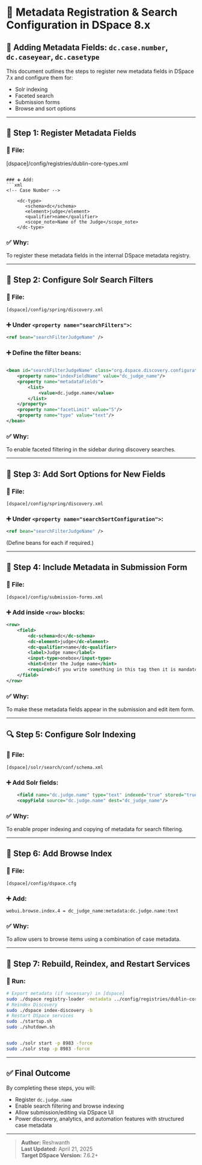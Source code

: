 # 📄 Metadata Registration & Search Configuration in DSpace 8.x  
## 🧾 Adding Metadata Fields: `dc.case.number`, `dc.caseyear`, `dc.casetype`

This document outlines the steps to register new metadata fields in DSpace 7.x and configure them for:
- Solr indexing
- Faceted search
- Submission forms
- Browse and sort options

---

## 🧱 Step 1: Register Metadata Fields

### 🔧 File:


[dspace]/config/registries/dublin-core-types.xml
```

### ➕ Add:
```xml
<!-- Case Number -->

    <dc-type>
       <schema>dc</schema>
       <element>judge</element>
       <qualifier>name</qualifier>
       <scope_note>Name of the Judge</scope_note>
    </dc-type>

```

### ✅ Why:
To register these metadata fields in the internal DSpace metadata registry.

---

## 🔎 Step 2: Configure Solr Search Filters

### 🔧 File:
```
[dspace]/config/spring/discovery.xml
```

### ➕ Under `<property name="searchFilters">`:
```xml
<ref bean="searchFilterJudgeName" />
```

### ➕ Define the filter beans:
```xml

<bean id="searchFilterJudgeName" class="org.dspace.discovery.configuration.DiscoverySearchFilterFacet">
    <property name="indexFieldName" value="dc_judge_name"/>
    <property name="metadataFields">
        <list>
            <value>dc.judge.name</value>
        </list>
    </property>
    <property name="facetLimit" value="5"/>
    <property name="type" value="text"/>
</bean>
```

### ✅ Why:
To enable faceted filtering in the sidebar during discovery searches.

---

## 🔁 Step 3: Add Sort Options for New Fields

### 🔧 File:
```
[dspace]/config/spring/discovery.xml
```

### ➕ Under `<property name="searchSortConfiguration">`:
```xml
<ref bean="searchFilterJudgeName" />
```

(Define beans for each if required.)

---

## 📇 Step 4: Include Metadata in Submission Form

### 🔧 File:
```
[dspace]/config/submission-forms.xml
```

### ➕ Add inside `<row>` blocks:
```xml
<row>
    <field>
        <dc-schema>dc</dc-schema>
        <dc-element>judge</dc-element>
        <dc-qualifier>name</dc-qualifier>
        <label>Judge name</label>
        <input-type>onebox</input-type>
        <hint>Enter the Judge name</hint>
        <required>if you write something in this tag then it is mandatory field</required>
    </field>
</row>
```

### ✅ Why:
To make these metadata fields appear in the submission and edit item form.

---

## 🔍 Step 5: Configure Solr Indexing

### 🔧 File:
```
[dspace]/solr/search/conf/schema.xml
```

### ➕ Add Solr fields:
```xml
    <field name="dc.judge.name" type="text" indexed="true" stored="true" multiValued="false" /> 
    <copyField source="dc.judge.name" dest="dc_judge_name"/>  

```

### ✅ Why:
To enable proper indexing and copying of metadata for search filtering.

---

## 📂 Step 6: Add Browse Index

### 🔧 File:
```
[dspace]/config/dspace.cfg
```

### ➕ Add:
```properties
webui.browse.index.4 = dc_judge_name:metadata:dc.judge.name:text
```

### ✅ Why:
To allow users to browse items using a combination of case metadata.

---

## 🔄 Step 7: Rebuild, Reindex, and Restart Services

### 📌 Run:
```bash
# Export metadata (if necessary) in [dspace]
sudo ./dspace registry-loader -metadata ../config/registries/dublin-core-types.xml
# Reindex Discovery
sudo ./dspace index-discovery -b
# Restart DSpace services
sudo ./startup.sh
sudo ./shutdown.sh


sudo ./solr start -p 8983 -force
sudo ./solr stop -p 8983 -force

```

---

## ✅ Final Outcome

By completing these steps, you will:
- Register `dc.judge.name`
- Enable search filtering and browse indexing
- Allow submission/editing via DSpace UI
- Power discovery, analytics, and automation features with structured case metadata


---

> **Author:** Reshwanth  
> **Last Updated:** April 21, 2025  
> **Target DSpace Version:** 7.6.2+
```

